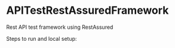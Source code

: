 # APITestRestAssuredFramework
Rest API test framework using RestAssured

Steps to run and local setup:
